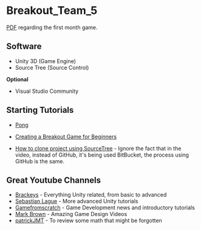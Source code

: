 # Breakout_Team_5

[PDF](https://docs.google.com/document/d/1tw_T5VfZchb-rpvBuUTCFXDEMTT4Byrjq3VQbsR_6xs/edit?usp=sharing) regarding the first month game.

## Software

* Unity 3D (Game Engine)
* Source Tree (Source Control)

**Optional**
* Visual Studio Community

## Starting Tutorials

* [Pong](https://noobtuts.com/unity/2d-pong-game)
* [Creating a Breakout Game for Beginners](https://unity3d.com/pt/learn/tutorials/modules/beginner/live-training-archive/creating-a-breakout-game)

* [How to clone project using SourceTree](https://youtu.be/yCw44AtcEKw?t=199) - Ignore the fact that in the video, instead of GitHub, it's being used BitBucket, the process using GitHub is the same.

## Great Youtube Channels
* [Brackeys](https://www.youtube.com/channel/UCYbK_tjZ2OrIZFBvU6CCMiA) - Everything Unity related, from basic to advanced
* [Sebastian Lague](https://www.youtube.com/channel/UCmtyQOKKmrMVaKuRXz02jbQ) - More advanced Unity tutorials
* [Gamefromscratch](https://www.youtube.com/channel/UCr-5TdGkKszdbboXXsFZJTQ) - Game Development news and introductory tutorials
* [Mark Brown](https://www.youtube.com/channel/UCqJ-Xo29CKyLTjn6z2XwYAw) - Amazing Game Design Videos
* [patrickJMT](https://www.youtube.com/channel/UCFe6jenM1Bc54qtBsIJGRZQ) - To review some math that might be forgotten
